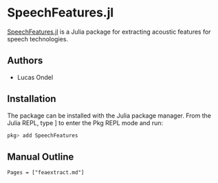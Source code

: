 # SpeechFeatures.jl

[SpeechFeatures.jl](https://github.com/lucasondel/SpeechFeatures.jl)
is a Julia package for extracting acoustic features for speech
technologies.

## Authors

* Lucas Ondel

## Installation

The package can be installed with the Julia package manager. From the
Julia REPL, type ] to enter the Pkg REPL mode and run:

```julia
pkg> add SpeechFeatures
```

## Manual Outline

```@contents
Pages = ["feaextract.md"]
```
